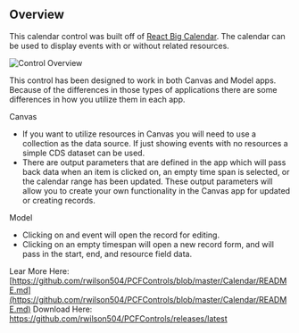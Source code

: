 
## Overview
This calendar control was built off of  [React Big Calendar](https://github.com/jquense/react-big-calendar). The calendar can be used to display events with or without related resources.

![Control Overview](https://github.com/rwilson504/PCFControls/raw/master/Calendar/images/calendarcontrol.gif)

This control has been designed to work in both Canvas and Model apps. Because of the differences in those types of applications there are some differences in how you utilize them in each app.

Canvas

-   If you want to utilize resources in Canvas you will need to use a collection as the data source. If just showing events with no resources a simple CDS dataset can be used.
-   There are output parameters that are defined in the app which will pass back data when an item is clicked on, an empty time span is selected, or the calendar range has been updated. These output parameters will allow you to create your own functionality in the Canvas app for updated or creating records.

Model

-   Clicking on and event will open the record for editing.
-   Clicking on an empty timespan will open a new record form, and will pass in the start, end, and resource field data.

Lear More Here: [https://github.com/rwilson504/PCFControls/blob/master/Calendar/README.md](https://github.com/rwilson504/PCFControls/blob/master/Calendar/README.md)
Download Here: https://github.com/rwilson504/PCFControls/releases/latest
<!--stackedit_data:
eyJoaXN0b3J5IjpbLTE4NjUyMTkwOTNdfQ==
-->